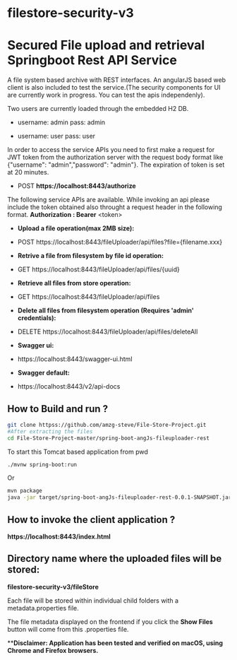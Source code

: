 # filestore-security-v3
Secured File upload and retrieval Springboot Rest API Service
===============================================================

A file system based archive with REST interfaces. An angularJS based web client is also included to test the service.(The security components for UI are currently work in progress. You can test the apis independenly).

Two users are currently loaded through the embedded H2 DB.

* username: admin pass: admin

* username: user pass: user


In order to access the service APIs you need to first make a request for JWT token from the authorization server with the request body format like {"username": "admin","password": "admin"}. The expiration of token is set at 20 minutes.

* POST **https://localhost:8443/authorize**

The following service APIs are available. While invoking an api please include the token obtained also throught a request header in the following format.
**Authorization : Bearer** &#60;token&#62;

* **Upload a file operation(max 2MB size):**
* POST https://localhost:8443/fileUploader/api/files?file={filename.xxx}

* **Retrive a file from filesystem by file id operation:**
* GET https://localhost:8443/fileUploader/api/files/{uuid}

* **Retrieve all files from store operation:**
* GET https://localhost:8443/fileUploader/api/files

* **Delete all files from filesystem operation (Requires 'admin' credentials):**
* DELETE https://localhost:8443/fileUploader/api/files/deleteAll

* **Swagger ui:**
* https://localhost:8443/swagger-ui.html

* **Swagger default:**
* https://localhost:8443/v2/api-docs

How to Build and run ?
-------------

```bash
git clone httpss://github.com/amzg-steve/File-Store-Project.git
#After extracting the files
cd File-Store-Project-master/spring-boot-angJs-fileuploader-rest
```
To start this Tomcat based application from pwd
```bash
./mvnw spring-boot:run
```
Or

```bash
mvn package
java -jar target/spring-boot-angJs-fileuploader-rest-0.0.1-SNAPSHOT.jar
```

How to invoke the client application ?
-------------
**https://localhost:8443/index.html**

Directory name where the uploaded files will be stored:
-------------
**filestore-security-v3/fileStore**

Each file will be stored within individual child folders with a metadata.properties file.

The file metadata displayed on the frontend if you click the **Show Files** button will come from this .properties file.


****Disclaimer: Application has been tested and verified on macOS, using Chrome and Firefox browsers.**


